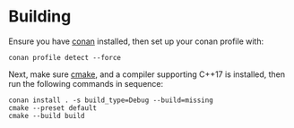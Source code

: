 # Building

Ensure you have [conan] installed, then set up your conan profile with:

```terminal
conan profile detect --force
```

Next, make sure [cmake], and a compiler supporting C++17 is installed, then run the following commands in sequence:

```terminal
conan install . -s build_type=Debug --build=missing
cmake --preset default
cmake --build build
```

[conan]: https://conan.io/downloads
[cmake]: https://cmake.org/download/
